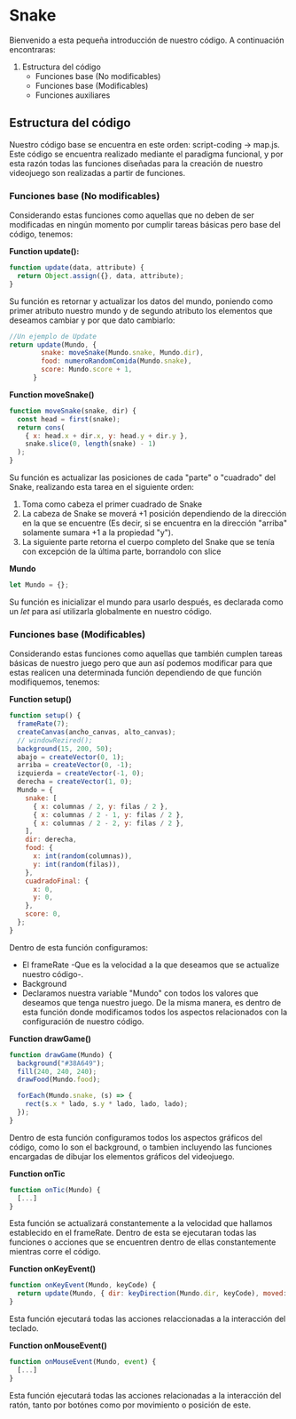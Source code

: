 # Snake
Bienvenido a esta pequeña introducción de nuestro código. A continuación encontraras:
1. Estructura del código
   - Funciones base (No modificables)
   - Funciones base (Modificables)
   - Funciones auxiliares

## Estructura del código
Nuestro código base se encuentra en este orden: script-coding -> map.js. Este código se encuentra realizado mediante el paradigma funcional, y por esta razón todas las funciones diseñadas para la creación de nuestro videojuego son realizadas a partir de funciones.

### Funciones base (No modificables)
Considerando estas funciones como aquellas que no deben de ser modificadas en ningún momento por cumplir tareas básicas pero base del código, tenemos:

**Function update():**
```javascript
function update(data, attribute) {
  return Object.assign({}, data, attribute);
}
```
Su función es retornar y actualizar los datos del mundo, poniendo como primer atributo nuestro mundo y de segundo atributo los elementos que deseamos cambiar y por que dato cambiarlo:
```javascript
//Un ejemplo de Update
return update(Mundo, {
        snake: moveSnake(Mundo.snake, Mundo.dir),
        food: numeroRandomComida(Mundo.snake),
        score: Mundo.score + 1,
      }
```

**Function moveSnake()**
```javascript
function moveSnake(snake, dir) {
  const head = first(snake);
  return cons(
    { x: head.x + dir.x, y: head.y + dir.y },
    snake.slice(0, length(snake) - 1)
  );
}
```
Su función es actualizar las posiciones de cada "parte" o "cuadrado" del Snake, realizando esta tarea en el siguiente orden:

1. Toma como cabeza el primer cuadrado de Snake
2. La cabeza de Snake se moverá +1 posición dependiendo de la dirección en la que se encuentre (Es decir, si se encuentra en la dirección "arriba" solamente sumara +1 a la propiedad "y").
3. La siguiente parte retorna el cuerpo completo del Snake que se tenía con excepción de la última parte, borrandolo con slice

**Mundo**
```javascript
let Mundo = {};
```
Su función es inicializar el mundo para usarlo después, es declarada como un *let* para así utilizarla globalmente en nuestro código.

### Funciones base (Modificables)
Considerando estas funciones como aquellas que también cumplen tareas básicas de nuestro juego pero que aun así podemos modificar para que estas realicen una determinada función dependiendo de que función modifiquemos, tenemos:

**Function setup()**
```javascript
function setup() {
  frameRate(7);
  createCanvas(ancho_canvas, alto_canvas);
  // windowRezired();
  background(15, 200, 50);
  abajo = createVector(0, 1);
  arriba = createVector(0, -1);
  izquierda = createVector(-1, 0);
  derecha = createVector(1, 0);
  Mundo = {
    snake: [
      { x: columnas / 2, y: filas / 2 },
      { x: columnas / 2 - 1, y: filas / 2 },
      { x: columnas / 2 - 2, y: filas / 2 },
    ],
    dir: derecha,
    food: {
      x: int(random(columnas)),
      y: int(random(filas)),
    },
    cuadradoFinal: {
      x: 0,
      y: 0,
    },
    score: 0,
  };
}
```
Dentro de esta función configuramos:
- El frameRate -Que es la velocidad a la que deseamos que se actualize nuestro código-.
- Background
- Declaramos nuestra variable "Mundo" con todos los valores que deseamos que tenga nuestro juego.
De la misma manera, es dentro de esta función donde modificamos todos los aspectos relacionados con la configuración de nuestro código.

**Function drawGame()**
```javascript
function drawGame(Mundo) {
  background("#38A649");
  fill(240, 240, 240);
  drawFood(Mundo.food);

  forEach(Mundo.snake, (s) => {
    rect(s.x * lado, s.y * lado, lado, lado);
  });
}
  ```

Dentro de esta función configuramos todos los aspectos gráficos del código, como lo son el background, o tambien incluyendo las funciones encargadas de dibujar los elementos gráficos del videojuego.

**Function onTic**
```javascript
function onTic(Mundo) {
  [...]
}
```
Esta función se actualizará constantemente a la velocidad que hallamos establecido en el frameRate. Dentro de esta se ejecutaran todas las funciones o acciones que se encuentren dentro de ellas constantemente mientras corre el código.

**Function onKeyEvent()**
```javascript
function onKeyEvent(Mundo, keyCode) {
  return update(Mundo, { dir: keyDirection(Mundo.dir, keyCode), moved: 0 });
}
```

Esta función ejecutará todas las acciones relaccionadas a la interacción del teclado.

**Function onMouseEvent()**
```javascript
function onMouseEvent(Mundo, event) {
  [...]
}
```

Esta función ejecutará todas las acciones relacionadas a la interacción del ratón, tanto por botónes como por movimiento o posición de este.

